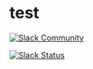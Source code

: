 # test


[![Slack Community](https://fascloudservice.slack.com/badge.svg)](https://fascloudservice.slack.com)

[![Slack Status](https://fascloudservice.slack.com/badge.svg)](https://fascloudservice.slack.com)
